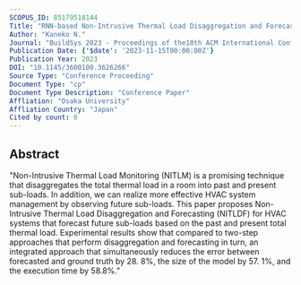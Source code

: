 ```yaml
---
SCOPUS_ID: 85179518144
Title: "RNN-based Non-Intrusive Thermal Load Disaggregation and Forecasting for HVAC Systems"
Author: "Kaneko N."
Journal: "BuildSys 2023 - Proceedings of the10th ACM International Conference on Systems for Energy-Efficient Buildings, Cities, and Transportation"
Publication Date: {'$date': '2023-11-15T00:00:00Z'}
Publication Year: 2023
DOI: "10.1145/3600100.3626266"
Source Type: "Conference Proceeding"
Document Type: "cp"
Document Type Description: "Conference Paper"
Affliation: "Osaka University"
Affliation Country: "Japan"
Cited by count: 0
---
```


## Abstract
"Non-Intrusive Thermal Load Monitoring (NITLM) is a promising technique that disaggregates the total thermal load in a room into past and present sub-loads. In addition, we can realize more effective HVAC system management by observing future sub-loads. This paper proposes Non-Intrusive Thermal Load Disaggregation and Forecasting (NITLDF) for HVAC systems that forecast future sub-loads based on the past and present total thermal load. Experimental results show that compared to two-step approaches that perform disaggregation and forecasting in turn, an integrated approach that simultaneously reduces the error between forecasted and ground truth by 28. 8%, the size of the model by 57. 1%, and the execution time by 58.8%."
